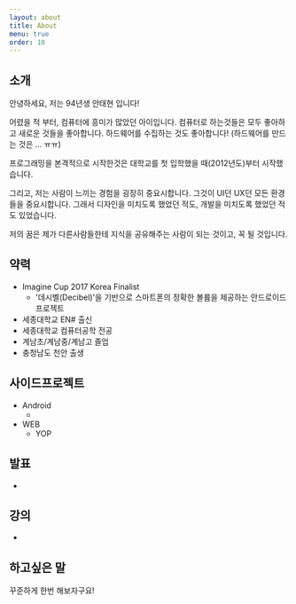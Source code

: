 ```yaml
---
layout: about
title: About
menu: true
order: 10
---
```


## 소개

안녕하세요, 저는 94년생 안태현 입니다!

어렸을 적 부터, 컴퓨터에 흥미가 많았던 아이입니다. 컴퓨터로 하는것들은 모두 좋아하고 새로운 것들을 좋아합니다.  하드웨어를 수집하는 것도 좋아합니다! (하드웨어를 만드는 것은 ... ㅠㅠ)

프로그래밍을 본격적으로 시작한것은 대학교를 첫 입학했을 때(2012년도)부터 시작했습니다. 

그리고, 저는 사람이 느끼는 경험을 굉장히 중요시합니다. 그것이 UI던 UX던 모든 환경들을 중요시합니다. 그래서 디자인을 미치도록 했었던 적도, 개발을 미치도록 했었던 적도 있었습니다.

저의 꿈은 제가 다른사람들한테 지식을 공유해주는 사람이 되는 것이고, 꼭 될 것입니다.

## 약력

- Imagine Cup 2017 Korea Finalist
  - '데시벨(Decibel)'을 기반으로 스마트폰의 정확한 볼륨을 제공하는 안드로이드 프로젝트
- 세종대학교 EN# 출신
- 세종대학교 컴퓨터공학 전공
- 계남초/계남중/계남고 졸업
- 충청남도 천안 출생

## 사이드프로젝트

- Android
  - ​
- WEB
  - YOP

## 발표

- ​

## 강의

- ​

## 하고싶은 말

꾸준하게 한번 해보자구요!